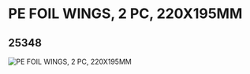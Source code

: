 # PE FOIL WINGS, 2 PC, 220X195MM
## 25348
![PE FOIL WINGS, 2 PC, 220X195MM](https://lc-www-live-s.legocdn.com/media/bricks/5/2/6139080.jpg)